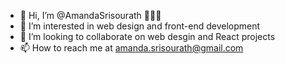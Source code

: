 - 👋 Hi, I’m @AmandaSrisourath 👩🏻‍💻
- 👀 I’m interested in web design and front-end development
- 💞️ I’m looking to collaborate on web desgin and React projects
- 📫 How to reach me at amanda.srisourath@gmail.com

<!---
AmandaSrisourath/AmandaSrisourath is a ✨ special ✨ repository because its `README.md` (this file) appears on your GitHub profile.
You can click the Preview link to take a look at your changes.
--->
